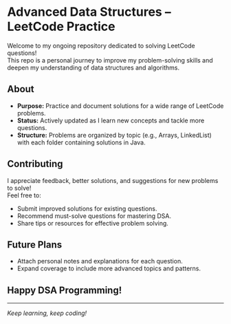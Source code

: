 # Advanced Data Structures – LeetCode Practice

Welcome to my ongoing repository dedicated to solving LeetCode questions!  
This repo is a personal journey to improve my problem-solving skills and deepen my understanding of data structures and algorithms.

## About

- **Purpose:** Practice and document solutions for a wide range of LeetCode problems.
- **Status:** Actively updated as I learn new concepts and tackle more questions.
- **Structure:** Problems are organized by topic (e.g., Arrays, LinkedList) with each folder containing solutions in Java.

## Contributing

I appreciate feedback, better solutions, and suggestions for new problems to solve!  
Feel free to:
- Submit improved solutions for existing questions.
- Recommend must-solve questions for mastering DSA.
- Share tips or resources for effective problem solving.

## Future Plans

- Attach personal notes and explanations for each question.
- Expand coverage to include more advanced topics and patterns.

## Happy DSA Programming!

---
*Keep learning, keep coding!*